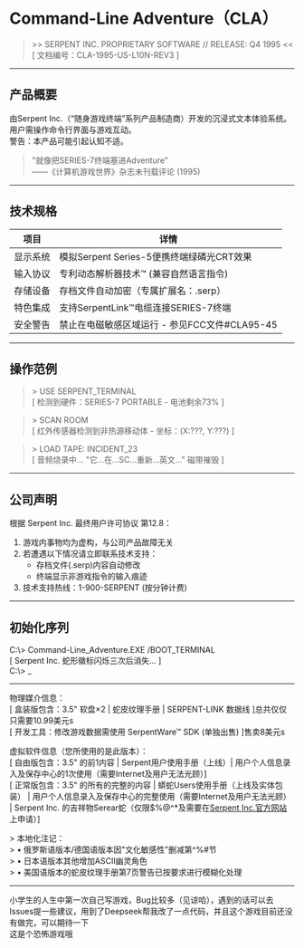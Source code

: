 Command-Line Adventure（CLA）
========================================

>\>> SERPENT INC. PROPRIETARY SOFTWARE // RELEASE: Q4 1995 <<  
[ 文档编号：CLA-1995-US-L10N-REV3 ]

----------------------------------------

产品概要
--------
由Serpent Inc.（“随身游戏终端”系列产品制造商）开发的沉浸式文本体验系统。用户需操作命令行界面与游戏互动。  
警告：本产品可能引起认知不适。

> "就像把SERIES-7终端塞进Adventure"  
> ——《计算机游戏世界》杂志未刊载评论 (1995)

----------------------------------------

技术规格
--------
| 项目            | 详情                                      |
|-----------------|-------------------------------------------|
| 显示系统        | 模拟Serpent Series-5便携终端绿磷光CRT效果 |
| 输入协议        | 专利动态解析器技术™ (兼容自然语言指令)    |
| 存储设备        | 存档文件自动加密（专属扩展名：.serp）         |
| 特色集成        | 支持SerpentLink™电缆连接SERIES-7终端      |
| 安全警告        | 禁止在电磁敏感区域运行 - 参见FCC文件#CLA95-45 |

----------------------------------------

操作范例
--------
>\> USE SERPENT_TERMINAL  
[ 检测到硬件：SERIES-7 PORTABLE - 电池剩余73% ]  

>\> SCAN ROOM  
[ 红外传感器检测到非热源移动体 - 坐标：(X:???, Y:???) ]  

>\> LOAD TAPE: INCIDENT_23  
[ 音频烧录中... "它...在...SC...重新...英文..." 磁带摧毁 ]  

----------------------------------------

公司声明
--------
根据 Serpent Inc. 最终用户许可协议 第12.8：  
1. 游戏内事物均为虚构，与公司产品故障无关  
2. 若遭遇以下情况请立即联系技术支持：  
   - 存档文件(.serp)内容自动修改  
   - 终端显示非游戏指令的输入痕迹  
3. 技术支持热线：1-900-SERPENT (按分钟计费)  

----------------------------------------

初始化序列
----------
C:\\> Command-Line_Adventure.EXE /BOOT_TERMINAL  
[ Serpent Inc. 蛇形徽标闪烁三次后消失... ]  
C:\\> _

----------------------------------------
  
物理媒介信息：  
[ 盒装版包含：3.5" 软盘×2 | 蛇皮纹理手册 | SERPENT-LINK 数据线 ]总共仅仅只需要10.99美元s  
[ 开发工具：修改游戏数据需使用 SerpentWare™ SDK (单独出售) ]售卖8美元s  
  
虚拟软件信息（您所使用的是此版本）：  
[ 自由版包含：3.5" 的前1内容 | Serpent用户使用手册（上线）| 用户个人信息录入及保存中心的1次使用（需要Internet及用户无法光顾）]  
[ 正常版包含：3.5" 的所有的完整的内容 | 蟒蛇Users使用手册（上线及实体包装） | 用户个人信息录入及保存中心的完整使用（需要Internet及用户无法光顾） | Serpent Inc. 的吉祥物Serear蛇（仅限$%@^*及需要在[Serpent Inc.官方网站](https://wr30776498.jzfkw.net/)上申请）]
  
\> 本地化注记：  
\> • 俄罗斯语版本/德国语版本因"文化敏感性"删减第^%#节  
\> • 日本语版本其他增加ASCII幽灵角色  
\> • 美国语版本的蛇皮纹理手册第7页警告已按要求进行模糊化处理  

------------------------------------------------------------------------------------------------------------------------
小学生的人生中第一次自己写游戏，Bug比较多（见谅哈），遇到的话可以去Issues提一些建议，用到了Deepseek帮我改了一点代码，并且这个游戏目前还没有做完，可以期待一下  
这是个恐怖游戏哦
